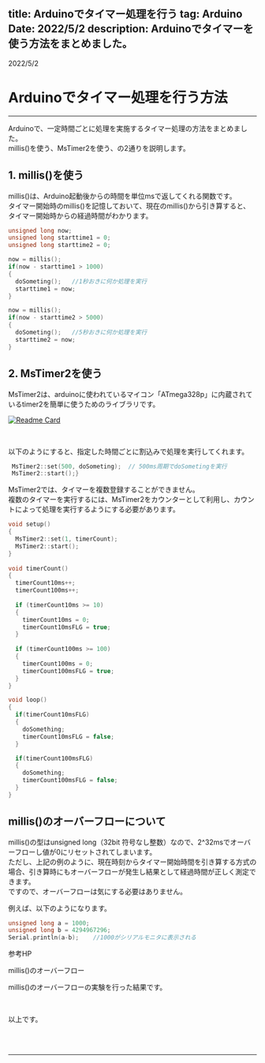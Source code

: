 title: Arduinoでタイマー処理を行う
tag: Arduino
Date: 2022/5/2
description: Arduinoでタイマーを使う方法をまとめました。
---

2022/5/2
# Arduinoでタイマー処理を行う方法

---

Arduinoで、一定時間ごとに処理を実施するタイマー処理の方法をまとめました。    
millis()を使う、MsTimer2を使う、の2通りを説明します。  


## 1. millis()を使う

millis()は、Arduino起動後からの時間を単位msで返してくれる関数です。  
タイマー開始時のmillis()を記憶しておいて、現在のmillis()から引き算すると、タイマー開始時からの経過時間がわかります。  

```C
unsigned long now;
unsigned long starttime1 = 0;
unsigned long starttime2 = 0;

now = millis();
if(now - starttime1 > 1000)
{
  doSometing();   //1秒おきに何か処理を実行
  starttime1 = now;
}

now = millis();
if(now - starttime2 > 5000)
{
  doSometing();   //5秒おきに何か処理を実行
  starttime2 = now;
}
```

## 2. MsTimer2を使う

MsTimer2は、arduinoに使われているマイコン「ATmega328p」に内蔵されているtimer2を簡単に使うためのライブラリです。  

[![Readme Card](https://vercel-serverless-functions-henna.vercel.app/api/pin?username=PaulStoffregen&repo=MsTimer2)](https://github.com/PaulStoffregen/MsTimer2)  

<br>

以下のようにすると、指定した時間ごとに割込みで処理を実行してくれます。  

```C
 MsTimer2::set(500, doSometing);  // 500ms周期でdoSometingを実行
 MsTimer2::start();}
```

MsTimer2では、タイマーを複数登録することができません。  
複数のタイマーを実行するには、MsTimer2をカウンターとして利用し、カウントによって処理を実行するようにする必要があります。  

```C
void setup() 
{
  MsTimer2::set(1, timerCount);
  MsTimer2::start();
}
 
void timerCount() 
{
  timerCount10ms++;
  timerCount100ms++;
 
  if (timerCount10ms >= 10) 
  {
    timerCount10ms = 0;
    timerCount10msFLG = true;
  }
 
  if (timerCount100ms >= 100) 
  {
    timerCount100ms = 0;
    timerCount100msFLG = true;
  }
}

void loop()
{
  if(timerCount10msFLG)
  {
    doSomething;
    timerCount10msFLG = false;
  }

  if(timerCount100msFLG)
  {
    doSomething;
    timerCount100msFLG = false;
  }
}
```

## millis()のオーバーフローについて

millis()の型はunsigned long（32bit 符号なし整数）なので、2^32msでオーバーフローし値が0にリセットされてしまいます。  
ただし、上記の例のように、現在時刻からタイマー開始時間を引き算する方式の場合、引き算時にもオーバーフローが発生し結果として経過時間が正しく測定できます。  
ですので、オーバーフローは気にする必要はありません。  

例えば、以下のようになります。  

```C
unsigned long a = 1000;
unsigned long b = 4294967296;
Serial.println(a-b);    //1000がシリアルモニタに表示される
```

参考HP
<a href="https://garretlab.web.fc2.com/arduino/lab/millis/" style="text-decoration: none;">
<div class="link-box"><div class="img-box"><div style="background-image: url('https://garretlab.web.fc2.com/images/garretlab_ogp.png');"></div></div><div class="text-box"><p class="title">millis()のオーバーフロー</p><p class="description">millis()のオーバーフローの実験を行った結果です。</p></div></div>
</a>

<br>

以上です。

<br>
<br>

---